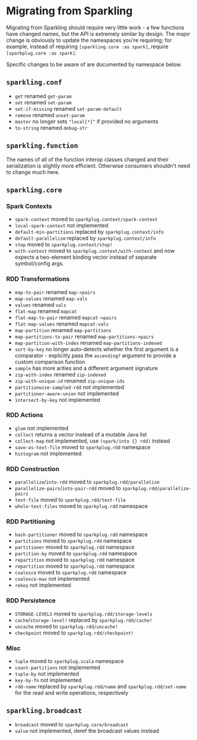 Migrating from Sparkling
========================

Migrating from Sparkling should require very little work - a few functions have
changed names, but the API is extremely similar by design. The major change is
obviously to update the namespaces you're requiring; for example, instead of
requiring `[sparkling.core :as spark]`, require `[sparkplug.core :as spark]`.

Specific changes to be aware of are documented by namespace below.


## `sparkling.conf`

- `get` renamed `get-param`
- `set` renamed `set-param`
- `set-if-missing` renamed `set-param-default`
- `remove` renamed `unset-param`
- `master` no longer sets `"local[*]"` if provided no arguments
- `to-string` renamed `debug-str`


## `sparkling.function`

The names of all of the function interop classes changed and their serialization
is slightly more efficient. Otherwise consumers shouldn't need to change much
here.


## `sparkling.core`

### Spark Contexts
- `spark-context` moved to `sparkplug.context/spark-context`
- `local-spark-context` not implemented
- `default-min-partitions` replaced by `sparkplug.context/info`
- `default-parallelism` replaced by `sparkplug.context/info`
- `stop` moved to `sparkplug.context/stop!`
- `with-context` moved to `sparkplug.context/with-context` and now expects a
  two-element binding vector instead of separate symbol/config args.

### RDD Transformations
- `map-to-pair` renamed `map->pairs`
- `map-values` renamed `map-vals`
- `values` renamed `vals`
- `flat-map` renamed `mapcat`
- `flat-map-to-pair` renamed `mapcat->pairs`
- `flat-map-values` renamed `mapcat-vals`
- `map-partition` renamed `map-partitions`
- `map-partitions-to-pair` renamed `map-partitions->pairs`
- `map-partition-with-index` renamed `map-partitions-indexed`
- `sort-by-key` no longer auto-detects whether the first argument is a
  comparator - explicitly pass the `ascending?` argument to provide a custom
  comparison function
- `sample` has more arities and a different argument signature
- `zip-with-index` renamed `zip-indexed`
- `zip-with-unique-id` renamed `zip-unique-ids`
- `partitionwise-sampled-rdd` not implemented
- `partitioner-aware-union` not implemented
- `intersect-by-key` not implemented

### RDD Actions
- `glom` not implemented
- `collect` returns a vector instead of a mutable Java list
- `collect-map` not implemented, use `(spark/into {} rdd)` instead
- `save-as-text-file` moved to `sparkplug.rdd` namespace
- `histogram` not implemented

### RDD Construction
- `parallelize`/`into-rdd` moved to `sparkplug.rdd/parallelize`
- `parallelize-pairs`/`into-pair-rdd` moved to `sparkplug.rdd/parallelize-pairs`
- `text-file` moved to `sparkplug.rdd/text-file`
- `whole-text-files` moved to `sparkplug.rdd` namespace

### RDD Partitioning
- `hash-partitioner` moved to `sparkplug.rdd` namespace
- `partitions` moved to `sparkplug.rdd` namespace
- `partitioner` moved to `sparkplug.rdd` namespace
- `partition-by` moved to `sparkplug.rdd` namespace
- `repartition` moved to `sparkplug.rdd` namespace
- `repartition` moved to `sparkplug.rdd` namespace
- `coalesce` moved to `sparkplug.rdd` namespace
- `coalesce-max` not implemented
- `rekey` not implemented

### RDD Persistence
- `STORAGE-LEVELS` moved to `sparkplug.rdd/storage-levels`
- `cache`/`storage-level!` replaced by `sparkplug.rdd/cache!`
- `uncache` moved to `sparkplug.rdd/uncache!`
- `checkpoint` moved to `sparkplug.rdd/checkpoint!`

### Misc
- `tuple` moved to `sparkplug.scala` namespace
- `count-partitions` not implemented
- `tuple-by` not implemented
- `key-by-fn` not implemented
- `rdd-name` replaced by `sparkplug.rdd/name` and `sparkplug.rdd/set-name` for
  the read and write operations, respectively


## `sparkling.broadcast`

- `broadcast` moved to `sparkplug.core/broadcast`
- `value` not implemented, deref the broadcast values instead
